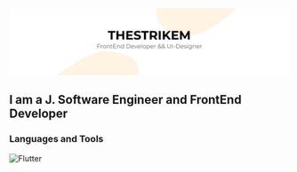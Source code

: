 [![Header](https://github.com/TheStrikeM/thestrikem/blob/main/thestrikem.png)](https://vk.com/thestrikem)

## I am a J. Software Engineer and FrontEnd Developer

### Languages and Tools
![Flutter](https://img.shields.io/badge/ReactJS-A3D3FF?style=for-the-badge&logo=reactjs)
